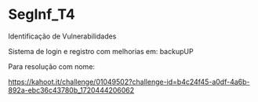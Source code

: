 # SegInf_T4
Identificação de Vulnerabilidades

Sistema de login e registro com melhorias em: backupUP

Para resolução com nome: 

https://kahoot.it/challenge/01049502?challenge-id=b4c24f45-a0df-4a6b-892a-ebc36c43780b_1720444206062
